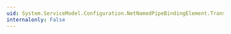 ```yaml
---
uid: System.ServiceModel.Configuration.NetNamedPipeBindingElement.TransactionFlow
internalonly: False
---
```

